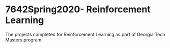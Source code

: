 # 7642Spring2020- Reinforcement Learning
The projects completed for Reinforcement Learning as part of Georgia Tech Masters program.
